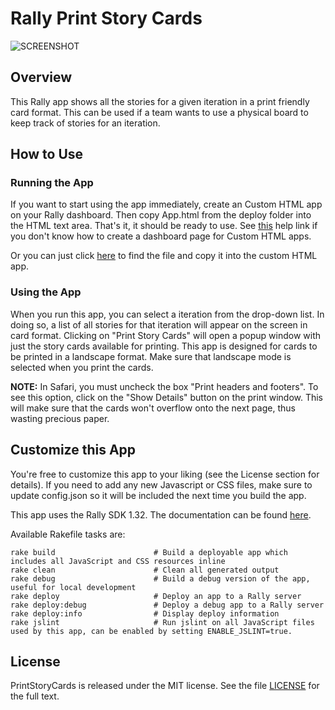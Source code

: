 Rally Print Story Cards
==============

![SCREENSHOT](https://raw.github.com/RallyApps/PrintStoryCards/master/deploy/screenshot.png)

## Overview

This Rally app shows all the stories for a given iteration in a print friendly card format. This can be used if a team wants to use a physical board to keep track of stories for an iteration.

## How to Use

### Running the App

If you want to start using the app immediately, create an Custom HTML app on your Rally dashboard. Then copy App.html from the deploy folder into the HTML text area. That's it, it should be ready to use. See [this](http://www.rallydev.com/help/use_apps#create) help link if you don't know how to create a dashboard page for Custom HTML apps.

Or you can just click [here](https://raw.github.com/RallyApps/PrintStoryCards/master/deploy/App.html) to find the file and copy it into the custom HTML app.

### Using the App

When you run this app, you can select a iteration from the drop-down list. In doing so, a list of all stories for that iteration will appear on the screen in card format. Clicking on "Print Story Cards" will open a popup window with just the story cards available for printing. This app is designed for cards to be printed in a landscape format. Make sure that landscape mode is selected when you print the cards.

<b>NOTE:</b> In Safari, you must uncheck the box "Print headers and footers". To see this option, click on the "Show Details" button on the print window. This will make sure that the cards won't overflow onto the next page, thus wasting precious paper.

## Customize this App

You're free to customize this app to your liking (see the License section for details). If you need to add any new Javascript or CSS files, make sure to update config.json so it will be included the next time you build the app.

This app uses the Rally SDK 1.32. The documentation can be found [here](http://developer.rallydev.com/help/app-sdk). 

Available Rakefile tasks are:

    rake build                      # Build a deployable app which includes all JavaScript and CSS resources inline
    rake clean                      # Clean all generated output
    rake debug                      # Build a debug version of the app, useful for local development
    rake deploy                     # Deploy an app to a Rally server
    rake deploy:debug               # Deploy a debug app to a Rally server
    rake deploy:info                # Display deploy information
    rake jslint                     # Run jslint on all JavaScript files used by this app, can be enabled by setting ENABLE_JSLINT=true.

## License

PrintStoryCards is released under the MIT license.  See the file [LICENSE](https://raw.github.com/RallyApps/PrintStoryCards/master/LICENSE) for the full text.